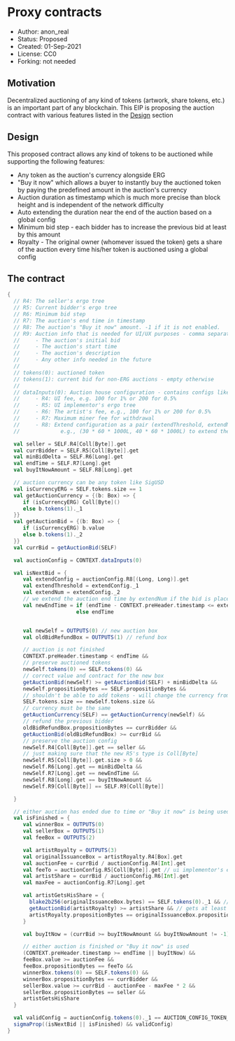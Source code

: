 # Proxy contracts

* Author: anon_real
* Status: Proposed
* Created: 01-Sep-2021
* License: CC0
* Forking: not needed 

## Motivation 
Decentralized auctioning of any kind of tokens (artwork, share tokens, etc.) is an important part of any blockchain. This EIP is proposing the auction contract with various features listed in the [Design](#design) section


## Design
This proposed contract allows any kind of tokens to be auctioned while supporting the following features:
- Any token as the auction's currency alongside ERG
- "Buy it now" which allows a buyer to instantly buy the auctioned token by paying the predefined amount in the auction's currency
- Auction duration as timestamp which is much more precise than block height and is independent of the network difficulty
- Auto extending the duration near the end of the auction based on a global config
- Minimum bid step - each bidder has to increase the previous bid at least by this amount
- Royalty - The original owner (whomever issued the token) gets a share of the auction every time his/her token is auctioned using a global config

## The contract
```scala
{
  // R4: The seller's ergo tree
  // R5: Current bidder's ergo tree
  // R6: Minimum bid step
  // R7: The auction's end time in timestamp
  // R8: The auction's "Buy it now" amount. -1 if it is not enabled.
  // R9: Auction info that is needed for UI/UX purposes - comma separated string encoded as Coll[Byte]:
  //     - The auction's initial bid
  //     - The auction's start time
  //     - The auction's description
  //     - Any other info needed in the future
  //
  // tokens(0): auctioned token
  // tokens(1): current bid for non-ERG auctions - empty otherwise
  //
  // dataInputs(0): Auction house configuration - contains configs like UI fee and artist fee
  //     - R4: UI fee, e.g. 100 for 1% or 200 for 0.5%
  //     - R5: UI implementor's ergo tree
  //     - R6: The artist's fee, e.g., 100 for 1% or 200 for 0.5%
  //     - R7: Maximum miner fee for withdrawal
  //     - R8: Extend configuration as a pair (extendThreshold, extendNum)
  //             e.g., (30 * 60 * 1000L, 40 * 60 * 1000L) to extend the duration for 40min if 30min is left when the bid is placed

  val seller = SELF.R4[Coll[Byte]].get
  val currBidder = SELF.R5[Coll[Byte]].get
  val minBidDelta = SELF.R6[Long].get
  val endTime = SELF.R7[Long].get
  val buyItNowAmount = SELF.R8[Long].get

  // auction currency can be any token like SigUSD
  val isCurrencyERG = SELF.tokens.size == 1
  val getAuctionCurrency = {(b: Box) => {
     if (isCurrencyERG) Coll[Byte]()
     else b.tokens(1)._1
  }}
  val getAuctionBid = {(b: Box) => {
     if (isCurrencyERG) b.value
     else b.tokens(1)._2
  }}
  val currBid = getAuctionBid(SELF)

  val auctionConfig = CONTEXT.dataInputs(0)

  val isNextBid = {
     val extendConfig = auctionConfig.R8[(Long, Long)].get
     val extendThreshold = extendConfig._1
     val extendNum = extendConfig._2
     // we extend the auction end time by extendNum if the bid is placed near the very end (extendThreshold)
     val newEndTime = if (endTime - CONTEXT.preHeader.timestamp <= extendThreshold) endTime + extendNum
                      else endTime


     val newSelf = OUTPUTS(0) // new auction box
     val oldBidRefundBox = OUTPUTS(1) // refund box

     // auction is not finished
     CONTEXT.preHeader.timestamp < endTime &&
     // preserve auctioned tokens
     newSelf.tokens(0) == SELF.tokens(0) &&
     // correct value and contract for the new box
     getAuctionBid(newSelf) >= getAuctionBid(SELF) + minBidDelta &&
     newSelf.propositionBytes == SELF.propositionBytes &&
     // shouldn't be able to add tokens - will change the currency from ERG to a worthless token
     SELF.tokens.size == newSelf.tokens.size &&
     // currency must be the same
     getAuctionCurrency(SELF) == getAuctionCurrency(newSelf) &&
     // refund the previous bidder
     oldBidRefundBox.propositionBytes == currBidder &&
     getAuctionBid(oldBidRefundBox) >= currBid &&
     // preserve the auction config
     newSelf.R4[Coll[Byte]].get == seller &&
     // just making sure that the new R5's type is Coll[Byte]
     newSelf.R5[Coll[Byte]].get.size > 0 &&
     newSelf.R6[Long].get == minBidDelta &&
     newSelf.R7[Long].get == newEndTime &&
     newSelf.R8[Long].get == buyItNowAmount &&
     newSelf.R9[Coll[Byte]] == SELF.R9[Coll[Byte]]

  }

  // either auction has ended due to time or "Buy it now" is being used
  val isFinished = {
     val winnerBox = OUTPUTS(0)
     val sellerBox = OUTPUTS(1)
     val feeBox = OUTPUTS(2)

     val artistRoyalty = OUTPUTS(3)
     val originalIssuanceBox = artistRoyalty.R4[Box].get
     val auctionFee = currBid / auctionConfig.R4[Int].get
     val feeTo = auctionConfig.R5[Coll[Byte]].get // ui implementor's ergo tree
     val artistShare = currBid / auctionConfig.R6[Int].get
     val maxFee = auctionConfig.R7[Long].get

     val artistGetsHisShare = {
       blake2b256(originalIssuanceBox.bytes) == SELF.tokens(0)._1 && // the same ID as the NFT - the integrity of the box is also ensured with this line
       getAuctionBid(artistRoyalty) >= artistShare && // gets at least the percentage defined in the auction config box
       artistRoyalty.propositionBytes == originalIssuanceBox.propositionBytes // goes to the artist
     }

     val buyItNow = (currBid >= buyItNowAmount && buyItNowAmount != -1)

     // either auction is finished or "Buy it now" is used
     (CONTEXT.preHeader.timestamp >= endTime || buyItNow) &&
     feeBox.value >= auctionFee &&
     feeBox.propositionBytes == feeTo &&
     winnerBox.tokens(0) == SELF.tokens(0) &&
     winnerBox.propositionBytes == currBidder &&
     sellerBox.value >= currBid - auctionFee - maxFee * 2 &&
     sellerBox.propositionBytes == seller &&
     artistGetsHisShare
  }

  val validConfig = auctionConfig.tokens(0)._1 == AUCTION_CONFIG_TOKEN_ID
  sigmaProp((isNextBid || isFinished) && validConfig)
}
```